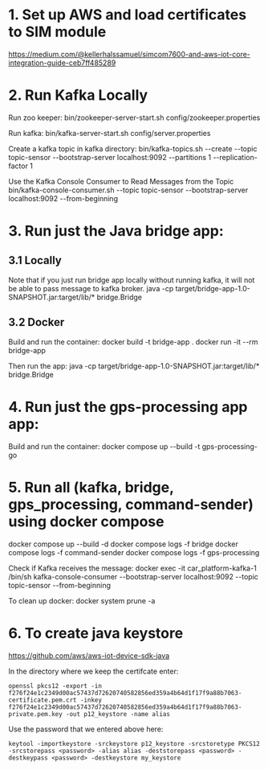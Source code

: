 
# 1. Set up AWS and load certificates to SIM module
https://medium.com/@kellerhalssamuel/simcom7600-and-aws-iot-core-integration-guide-ceb7ff485289


# 2. Run Kafka Locally
Run zoo keeper:
bin/zookeeper-server-start.sh config/zookeeper.properties

Run kafka:
bin/kafka-server-start.sh config/server.properties

Create a kafka topic in kafka directory:
bin/kafka-topics.sh --create --topic topic-sensor --bootstrap-server localhost:9092 --partitions 1 --replication-factor 1

Use the Kafka Console Consumer to Read Messages from the Topic
bin/kafka-console-consumer.sh --topic topic-sensor --bootstrap-server localhost:9092 --from-beginning

# 3. Run just the Java bridge app:
## 3.1 Locally
Note that if you just run bridge app locally without running kafka,
it will not be able to pass message to kafka broker.
java -cp target/bridge-app-1.0-SNAPSHOT.jar:target/lib/\* bridge.Bridge

## 3.2 Docker 
Build and run the container:
docker build -t bridge-app .
docker run -it --rm bridge-app

Then run the app:
java -cp target/bridge-app-1.0-SNAPSHOT.jar:target/lib/\* bridge.Bridge


# 4. Run just the gps-processing app app:
Build and run the container:
docker compose up --build -t gps-processing-go

# 5. Run all (kafka, bridge, gps_processing, command-sender) using docker compose
docker compose up --build -d
docker compose logs -f bridge
docker compose logs -f command-sender
docker compose logs -f gps-processing

Check if Kafka receives the message:
docker exec -it car_platform-kafka-1 /bin/sh
kafka-console-consumer --bootstrap-server localhost:9092 --topic topic-sensor --from-beginning

To clean up docker:
docker system prune -a

# 6. To create java keystore
https://github.com/aws/aws-iot-device-sdk-java

In the directory where we keep the certifcate enter:
```
openssl pkcs12 -export -in f276f24e1c2349d00ac57437d72620740582856ed359a4b64d1f17f9a88b7063-certificate.pem.crt -inkey f276f24e1c2349d00ac57437d72620740582856ed359a4b64d1f17f9a88b7063-private.pem.key -out p12_keystore -name alias
```

Use the password that we entered above here:
```
keytool -importkeystore -srckeystore p12_keystore -srcstoretype PKCS12 -srcstorepass <password> -alias alias -deststorepass <password> -destkeypass <password> -destkeystore my_keystore
```


<!-- sudo rm -rf ~/go/pkg/mod -->

